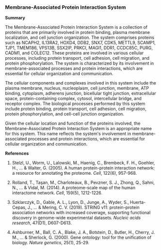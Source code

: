 ### Membrane-Associated Protein Interaction System

**Summary**

The Membrane-Associated Protein Interaction System is a collection of proteins that are primarily involved in protein binding, plasma membrane localization, and cell junction organization. The system comprises proteins such as NCAPH2, IL13RA2, HOXD4, DDB2, SNX7, CDK5, METTL9, SCAMP1, TJP1, TMEM186, VPS13B, SSX2IP, PRKCI, MAGI1, DDR1, CCDC85C, PURG, CADM1, and COLEC12. These proteins are involved in various cellular processes, including protein transport, cell adhesion, cell migration, and protein phosphorylation. The system is characterized by its involvement in membrane-associated processes and protein interactions, which are essential for cellular organization and communication.

The cellular components and complexes involved in this system include the plasma membrane, nucleus, nucleoplasm, cell junction, membrane, ATP binding, cytoplasm, adherens junction, bicellular tight junction, extracellular space, protein-containing complex, cytosol, intercellular bridge, and receptor complex. The biological processes performed by this system include protein binding, protein transport, cell adhesion, cell migration, protein phosphorylation, and cell-cell junction organization.

Given the cellular location and function of the proteins involved, the Membrane-Associated Protein Interaction System is an appropriate name for this system. This name reflects the system's involvement in membrane-associated processes and protein interactions, which are essential for cellular organization and communication.

**References**

1. Stelzl, U., Worm, U., Lalowski, M., Haenig, C., Brembeck, F. H., Goehler, H., ... & Walter, G. (2005). A human protein-protein interaction network: a resource for annotating the proteome. *Cell*, 122(6), 957-968.

2. Rolland, T., Taşan, M., Charloteaux, B., Pevzner, S. J., Zhong, Q., Sahni, N., ... & Vidal, M. (2014). A proteome-scale map of the human interactome network. *Cell*, 159(5), 1212-1226.

3. Szklarczyk, D., Gable, A. L., Lyon, D., Junge, A., Wyder, S., Huerta-Cepas, J., ... & Mering, C. V. (2019). STRING v11: protein-protein association networks with increased coverage, supporting functional discovery in genome-wide experimental datasets. *Nucleic acids research*, 47(D1), D607-D613.

4. Ashburner, M., Ball, C. A., Blake, J. A., Botstein, D., Butler, H., Cherry, J. M., ... & Sherlock, G. (2000). Gene ontology: tool for the unification of biology. *Nature genetics*, 25(1), 25-29.